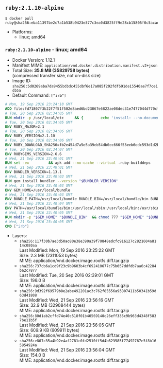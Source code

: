 ## `ruby:2.1.10-alpine`

```console
$ docker pull ruby@sha256:eba11397be2c7a1b538b9423e377c3ea0d3825ff9e28cb15805f0c5acadfc18c
```

-	Platforms:
	-	linux; amd64

### `ruby:2.1.10-alpine` - linux; amd64

-	Docker Version: 1.12.1
-	Manifest MIME: `application/vnd.docker.distribution.manifest.v2+json`
-	Total Size: **35.8 MB (35829758 bytes)**  
	(compressed transfer size, not on-disk size)
-	Image ID: `sha256:5d0269aba7da9455bdbdc455dbf6e17a085f292fdf691de15540ae7f7ce1db5a`
-	Default Command: `["irb"]`

```dockerfile
# Mon, 19 Sep 2016 23:24:18 GMT
ADD file:fd71807f3b22f7f51f502e8aed6bd23067e6822ae08dec31e7477044d770cf48 in / 
# Tue, 20 Sep 2016 02:34:05 GMT
RUN mkdir -p /usr/local/etc 	&& { 		echo 'install: --no-document'; 		echo 'update: --no-document'; 	} >> /usr/local/etc/gemrc
# Tue, 20 Sep 2016 02:34:05 GMT
ENV RUBY_MAJOR=2.1
# Tue, 20 Sep 2016 02:34:06 GMT
ENV RUBY_VERSION=2.1.10
# Tue, 20 Sep 2016 02:34:06 GMT
ENV RUBY_DOWNLOAD_SHA256=fb2e454d7a5e5a39eb54db0ec666f53eeb6edc593d1d2b970ae4d150b831dd20
# Tue, 20 Sep 2016 02:34:07 GMT
ENV RUBYGEMS_VERSION=2.6.6
# Wed, 21 Sep 2016 23:40:01 GMT
RUN set -ex 		&& apk add --no-cache --virtual .ruby-builddeps 		autoconf 		bison 		bzip2 		bzip2-dev 		ca-certificates 		coreutils 		gcc 		gdbm-dev 		glib-dev 		libc-dev 		libffi-dev 		libxml2-dev 		libxslt-dev 		linux-headers 		make 		ncurses-dev 		openssl 		openssl-dev 		procps 		readline-dev 		ruby 		tar 		yaml-dev 		zlib-dev 		&& wget -O ruby.tar.gz "https://cache.ruby-lang.org/pub/ruby/$RUBY_MAJOR/ruby-$RUBY_VERSION.tar.gz" 	&& echo "$RUBY_DOWNLOAD_SHA256 *ruby.tar.gz" | sha256sum -c - 		&& mkdir -p /usr/src/ruby 	&& tar -xzf ruby.tar.gz -C /usr/src/ruby --strip-components=1 	&& rm ruby.tar.gz 		&& cd /usr/src/ruby 		&& { 		echo '#define ENABLE_PATH_CHECK 0'; 		echo; 		cat file.c; 	} > file.c.new 	&& mv file.c.new file.c 		&& autoconf 	&& ac_cv_func_isnan=yes ac_cv_func_isinf=yes 		./configure --disable-install-doc 	&& make -j"$(getconf _NPROCESSORS_ONLN)" 	&& make install 		&& runDeps="$( 		scanelf --needed --nobanner --recursive /usr/local 			| awk '{ gsub(/,/, "\nso:", $2); print "so:" $2 }' 			| sort -u 			| xargs -r apk info --installed 			| sort -u 	)" 	&& apk add --virtual .ruby-rundeps $runDeps 		bzip2 		ca-certificates 		libffi-dev 		openssl-dev 		yaml-dev 		procps 		zlib-dev 	&& apk del .ruby-builddeps 	&& cd / 	&& rm -r /usr/src/ruby 		&& gem update --system "$RUBYGEMS_VERSION"
# Wed, 21 Sep 2016 23:40:01 GMT
ENV BUNDLER_VERSION=1.13.1
# Wed, 21 Sep 2016 23:40:03 GMT
RUN gem install bundler --version "$BUNDLER_VERSION"
# Wed, 21 Sep 2016 23:40:03 GMT
ENV GEM_HOME=/usr/local/bundle
# Wed, 21 Sep 2016 23:40:03 GMT
ENV BUNDLE_PATH=/usr/local/bundle BUNDLE_BIN=/usr/local/bundle/bin BUNDLE_SILENCE_ROOT_WARNING=1 BUNDLE_APP_CONFIG=/usr/local/bundle
# Wed, 21 Sep 2016 23:40:04 GMT
ENV PATH=/usr/local/bundle/bin:/usr/local/sbin:/usr/local/bin:/usr/sbin:/usr/bin:/sbin:/bin
# Wed, 21 Sep 2016 23:40:05 GMT
RUN mkdir -p "$GEM_HOME" "$BUNDLE_BIN" 	&& chmod 777 "$GEM_HOME" "$BUNDLE_BIN"
# Wed, 21 Sep 2016 23:40:05 GMT
CMD ["irb"]
```

-	Layers:
	-	`sha256:117f30b7ae3d50ac80e38e390a39f70848edcfc916127c2821604a8114c080aa`  
		Last Modified: Mon, 19 Sep 2016 23:25:22 GMT  
		Size: 2.3 MB (2311053 bytes)  
		MIME: application/vnd.docker.image.rootfs.diff.tar.gzip
	-	`sha256:737cb6a1cd9f23c9b9603b4cf692410677c75b057ddfdb7aa6c42284ba2c7877`  
		Last Modified: Tue, 20 Sep 2016 02:39:01 GMT  
		Size: 196.0 B  
		MIME: application/vnd.docker.image.rootfs.diff.tar.gzip
	-	`sha256:9d392f69579b8e2abe492201ac3c762f85556a93807411b50341b59d63d41808`  
		Last Modified: Wed, 21 Sep 2016 23:56:16 GMT  
		Size: 32.9 MB (32908444 bytes)  
		MIME: application/vnd.docker.image.rootfs.diff.tar.gzip
	-	`sha256:80d1ab2cffd74e40c518f01b40569140c26eff335c9b963d4348f5837be11b5f`  
		Last Modified: Wed, 21 Sep 2016 23:56:05 GMT  
		Size: 609.9 KB (609911 bytes)  
		MIME: application/vnd.docker.image.rootfs.diff.tar.gzip
	-	`sha256:e807c35a4b92e4af2781c0fd2510ff5d4b623585f77492767e5f8b165854924a`  
		Last Modified: Wed, 21 Sep 2016 23:56:04 GMT  
		Size: 154.0 B  
		MIME: application/vnd.docker.image.rootfs.diff.tar.gzip
